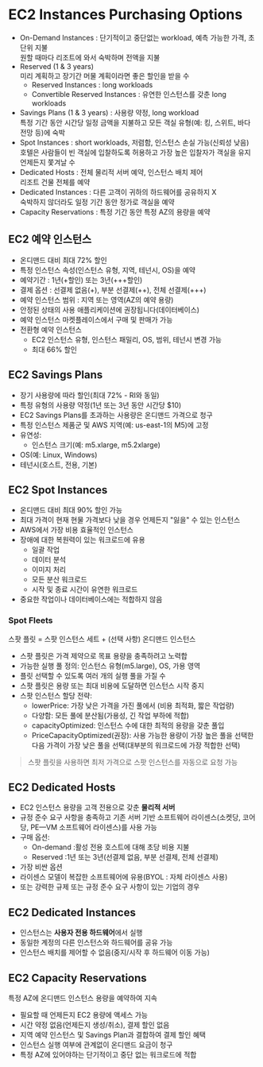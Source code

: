 # EC2 Instances Purchasing Options

- On-Demand Instances : 단기적이고 중단없는 workload, 예측 가능한 가격, 초 단위 지불
    <br>원할 때마다 리조트에 와서 숙박하며 전액을 지불
- Reserved (1 & 3 years)
    <br>미리 계획하고 장기간 머물 계획이라면 좋은 할인을 받을 수
    - Reserved Instances : long workloads
    - Convertible Reserved Instances : 유연한 인스턴스를 갖춘 long workloads
- Savings Plans (1 & 3 years) : 사용량 약정, long workload 
    <br>특정 기간 동안 시간당 일정 금액을 지불하고 모든 객실 유형(예: 킹, 스위트, 바다 전망 등)에 숙박
- Spot Instances : short workloads,  저렴함, 인스턴스 손실 가능(신뢰성 낮음)
    <br>호텔은 사람들이 빈 객실에 입찰하도록 허용하고 가장 높은 입찰자가 객실을 유지 언제든지 쫓겨날 수 
- Dedicated Hosts : 전체 물리적 서버 예약, 인스턴스 배치 제어
    <br>리조트 건물 전체를 예약
- Dedicated Instances : 다른 고객이 귀하의 하드웨어를 공유하지 X
    <br>숙박하지 않더라도 일정 기간 동안 정가로 객실을 예약
- Capacity Reservations : 특정 기간 동안 특정 AZ의 용량을 예약


## EC2 예약 인스턴스
- 온디맨드 대비 최대 72% 할인
- 특정 인스턴스 속성(인스턴스 유형, 지역, 테넌시, OS)을 예약
- 예약기간 : 1년(+할인) 또는 3년(+++할인)
- 결제 옵션 : 선결제 없음(+), 부분 선결제(++), 전체 선결제(+++) 
- 예약 인스턴스 범위 :  지역 또는 영역(AZ의 예약 용량)
- 안정된 상태의 사용 애플리케이션에 권장됩니다(데이터베이스)
- 예약 인스턴스 마켓플레이스에서 구매 및 판매가 가능
- 전환형 예약 인스턴스
  - EC2 인스턴스 유형, 인스턴스 패밀리, OS, 범위, 테넌시 변경 가능 
  - 최대 66% 할인

## EC2 Savings Plans
- 장기 사용량에 따라 할인(최대 72% - RI와 동일) 
- 특정 유형의 사용량 약정(1년 또는 3년 동안 시간당 $10)
- EC2 Savings Plans를 초과하는 사용량은 온디맨드 가격으로 청구
- 특정 인스턴스 제품군 및 AWS 지역(예: us-east-1의 M5)에 고정
- 유연성:
  - 인스턴스 크기(예: m5.xlarge, m5.2xlarge) 
-  OS(예: Linux, Windows)
-  테넌시(호스트, 전용, 기본)

## EC2 Spot Instances
- 온디맨드 대비 최대 90% 할인 가능
- 최대 가격이 현재 현물 가격보다 낮을 경우 언제든지 "잃을" 수 있는 인스턴스
- AWS에서 가장 비용 효율적인 인스턴스
- 장애에 대한 복원력이 있는 워크로드에 유용
  - 일괄 작업
  - 데이터 분석
  - 이미지 처리
  - 모든 분산 워크로드
  - 시작 및 종료 시간이 유연한 워크로드
- 중요한 작업이나 데이터베이스에는 적합하지 않음

### Spot Fleets

스팟 플릿 = 스팟 인스턴스 세트 + (선택 사항) 온디맨드 인스턴스
- 스팟 플릿은 가격 제약으로 목표 용량을 충족하려고 노력합
- 가능한 실행 풀 정의: 인스턴스 유형(m5.large), OS, 가용 영역
- 플릿 선택할 수 있도록 여러 개의 실행 풀을 가질 수 
- 스팟 플릿은 용량 또는 최대 비용에 도달하면 인스턴스 시작 중지
- 스팟 인스턴스 할당 전략:
  - lowerPrice: 가장 낮은 가격을 가진 풀에서 (비용 최적화, 짧은 작업량)
  - 다양함: 모든 풀에 분산됨(가용성, 긴 작업 부하에 적합)
  - capacityOptimized: 인스턴스 수에 대한 최적의 용량을 갖춘 풀입
  - PriceCapacityOptimized(권장): 사용 가능한 용량이 가장 높은 풀을 선택한 다음 가격이 가장 낮은 풀을 선택(대부분의 워크로드에 가장 적합한 선택)

> 스팟 플릿을 사용하면 최저 가격으로 스팟 인스턴스를 자동으로 요청 가능

## EC2 Dedicated Hosts
- EC2 인스턴스 용량을 고객 전용으로 갖춘 **물리적 서버**
- 규정 준수 요구 사항을 충족하고 기존 서버 기반 소프트웨어 라이센스(소켓당, 코어당, PE—VM 소프트웨어 라이센스)를 사용 가능
- 구매 옵션:
  - On-demand :활성 전용 호스트에 대해 초당 비용 지불
  - Reserved :1년 또는 3년(선결제 없음, 부분 선결제, 전체 선결제)
- 가장 비싼 옵션
- 라이센스 모델이 복잡한 소프트웨어에 유용(BYOL : 자체 라이센스 사용)
- 또는 강력한 규제 또는 규정 준수 요구 사항이 있는 기업의 경우

## EC2 Dedicated Instances

- 인스턴스는 **사용자 전용 하드웨어**에서 실행
- 동일한 계정의 다른 인스턴스와 하드웨어를 공유 가능
- 인스턴스 배치를 제어할 수 없음(중지/시작 후 하드웨어 이동 가능)

## EC2 Capacity Reservations

특정 AZ에 온디맨드 인스턴스 용량을 예약하여 지속
- 필요할 때 언제든지 EC2 용량에 액세스 가능
- 시간 약정 없음(언제든지 생성/취소), 결제 할인 없음
- 지역 예약 인스턴스 및 Savings Plan과 결합하여 결제 할인 혜택
- 인스턴스 실행 여부에 관계없이 온디맨드 요금이 청구
- 특정 AZ에 있어야하는 단기적이고 중단 없는 워크로드에 적합

